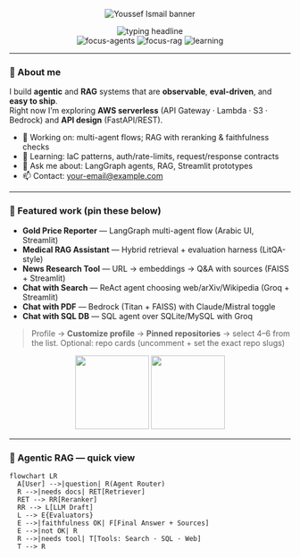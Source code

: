 
<!-- Banner -->
<p align="center">
  <img src="https://capsule-render.vercel.app/api?type=waving&color=0:0ea5e9,100:22c55e&height=200&section=header&text=Youssef%20Ismail&fontSize=42&fontAlignY=35&animation=fadeIn" alt="Youssef Ismail banner" />
</p>

<!-- Typing headline -->
<div align="center">
  <img src="https://readme-typing-svg.demolab.com?font=Inter&weight=700&size=26&duration=2600&pause=800&center=true&vCenter=true&width=820&lines=Agentic+systems+(LangGraph)+%7C+RAG+(retrieval+%2B+reranking+%2B+evaluation);Practical+AI+apps+with+observability+and+guardrails;Currently+learning+AWS+deployments+and+API+design" alt="typing headline"/>
  <br/>
  <!-- Focus / Learning badges -->
  <img alt="focus-agents" src="https://img.shields.io/badge/Focus-LangGraph%20Agents-0f172a?labelColor=0f172a&color=0ea5e9">
  <img alt="focus-rag" src="https://img.shields.io/badge/Focus-RAG%20Pipelines-0f172a?labelColor=0f172a&color=22c55e">
  <img alt="learning" src="https://img.shields.io/badge/Learning-AWS%20Deployments%20%26%20APIs-0f172a?labelColor=0f172a&color=f59e0b">
</div>

---

### 👋 About me
I build **agentic** and **RAG** systems that are **observable**, **eval-driven**, and **easy to ship**.  
Right now I’m exploring **AWS serverless** (API Gateway · Lambda · S3 · Bedrock) and **API design** (FastAPI/REST).

- 🔭 Working on: multi-agent flows; RAG with reranking & faithfulness checks  
- 🌱 Learning: IaC patterns, auth/rate-limits, request/response contracts  
- 💬 Ask me about: LangGraph agents, RAG, Streamlit prototypes  
- 📫 Contact: <your-email@example.com>

---

### 🚀 Featured work (pin these below)
- **Gold Price Reporter** — LangGraph multi-agent flow (Arabic UI, Streamlit)
- **Medical RAG Assistant** — Hybrid retrieval + evaluation harness (LitQA-style)
- **News Research Tool** — URL → embeddings → Q&A with sources (FAISS + Streamlit)
- **Chat with Search** — ReAct agent choosing web/arXiv/Wikipedia (Groq + Streamlit)
- **Chat with PDF** — Bedrock (Titan + FAISS) with Claude/Mistral toggle
- **Chat with SQL DB** — SQL agent over SQLite/MySQL with Groq

> Profile → **Customize profile** → **Pinned repositories** → select 4–6 from the list.
Optional: repo cards (uncomment + set the exact repo slugs)
<div align="center">
  <a href="https://github.com/youssef2323/<repo_slug_1>"><img height="132" src="https://github-readme-stats.vercel.app/api/pin/?username=youssef2323&repo=<repo_slug_1>&theme=transparent&hide_border=true"></a>
  <a href="https://github.com/youssef2323/<repo_slug_2>"><img height="132" src="https://github-readme-stats.vercel.app/api/pin/?username=youssef2323&repo=<repo_slug_2>&theme=transparent&hide_border=true"></a>
</div>


---

### 🧩 Agentic RAG — quick view
```mermaid
flowchart LR
  A[User] -->|question| R(Agent Router)
  R -->|needs docs| RET[Retriever]
  RET --> RR[Reranker]
  RR --> L[LLM Draft]
  L --> E{Evaluators}
  E -->|faithfulness OK| F[Final Answer + Sources]
  E -->|not OK| R
  R -->|needs tool| T[Tools: Search · SQL · Web]
  T --> R
